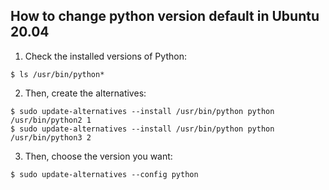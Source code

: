 ## How to change python version default in Ubuntu 20.04 

1. Check the installed versions of Python:

```
$ ls /usr/bin/python*

```

2. Then, create the alternatives:

```
$ sudo update-alternatives --install /usr/bin/python python /usr/bin/python2 1
$ sudo update-alternatives --install /usr/bin/python python /usr/bin/python3 2

```

3. Then, choose the version you want:

```
$ sudo update-alternatives --config python

```
